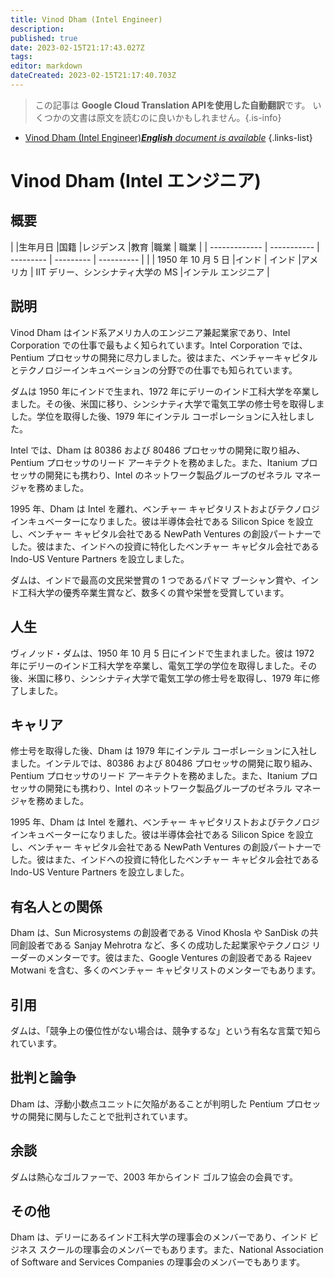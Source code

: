 ```yaml
---
title: Vinod Dham (Intel Engineer)
description: 
published: true
date: 2023-02-15T21:17:43.027Z
tags: 
editor: markdown
dateCreated: 2023-02-15T21:17:40.703Z
---
```


> この記事は **Google Cloud Translation APIを使用した自動翻訳**です。
いくつかの文書は原文を読むのに良いかもしれません。{.is-info}



- [Vinod Dham (Intel Engineer)***English** document is available*](/en/Knowledge-base/Dictionary/Person/vinod-dham-intel-engineer)
{.links-list}


# Vinod Dham (Intel エンジニア)

## 概要

| |生年月日 |国籍 |レジデンス |教育 |職業 | 職業
| | ------------- | ----------- | --------- | --------- | ---------- |
| | 1950 年 10 月 5 日 |インド | インド |アメリカ | IIT デリー、シンシナティ大学の MS |インテル エンジニア |

## 説明

Vinod Dham はインド系アメリカ人のエンジニア兼起業家であり、Intel Corporation での仕事で最もよく知られています。Intel Corporation では、Pentium プロセッサの開発に尽力しました。彼はまた、ベンチャーキャピタルとテクノロジーインキュベーションの分野での仕事でも知られています。

ダムは 1950 年にインドで生まれ、1972 年にデリーのインド工科大学を卒業しました。その後、米国に移り、シンシナティ大学で電気工学の修士号を取得しました。学位を取得した後、1979 年にインテル コーポレーションに入社しました。

Intel では、Dham は 80386 および 80486 プロセッサの開発に取り組み、Pentium プロセッサのリード アーキテクトを務めました。また、Itanium プロセッサの開発にも携わり、Intel のネットワーク製品グループのゼネラル マネージャを務めました。

1995 年、Dham は Intel を離れ、ベンチャー キャピタリストおよびテクノロジ インキュベーターになりました。彼は半導体会社である Silicon Spice を設立し、ベンチャー キャピタル会社である NewPath Ventures の創設パートナーでした。彼はまた、インドへの投資に特化したベンチャー キャピタル会社である Indo-US Venture Partners を設立しました。

ダムは、インドで最高の文民栄誉賞の 1 つであるパドマ ブーシャン賞や、インド工科大学の優秀卒業生賞など、数多くの賞や栄誉を受賞しています。

## 人生

ヴィノッド・ダムは、1950 年 10 月 5 日にインドで生まれました。彼は 1972 年にデリーのインド工科大学を卒業し、電気工学の学位を取得しました。その後、米国に移り、シンシナティ大学で電気工学の修士号を取得し、1979 年に修了しました。

## キャリア

修士号を取得した後、Dham は 1979 年にインテル コーポレーションに入社しました。インテルでは、80386 および 80486 プロセッサの開発に取り組み、Pentium プロセッサのリード アーキテクトを務めました。また、Itanium プロセッサの開発にも携わり、Intel のネットワーク製品グループのゼネラル マネージャを務めました。

1995 年、Dham は Intel を離れ、ベンチャー キャピタリストおよびテクノロジ インキュベーターになりました。彼は半導体会社である Silicon Spice を設立し、ベンチャー キャピタル会社である NewPath Ventures の創設パートナーでした。彼はまた、インドへの投資に特化したベンチャー キャピタル会社である Indo-US Venture Partners を設立しました。

## 有名人との関係

Dham は、Sun Microsystems の創設者である Vinod Khosla や SanDisk の共同創設者である Sanjay Mehrotra など、多くの成功した起業家やテクノロジ リーダーのメンターです。彼はまた、Google Ventures の創設者である Rajeev Motwani を含む、多くのベンチャー キャピタリストのメンターでもあります。

## 引用

ダムは、「競争上の優位性がない場合は、競争するな」という有名な言葉で知られています。

## 批判と論争

Dham は、浮動小数点ユニットに欠陥があることが判明した Pentium プロセッサの開発に関与したことで批判されています。

## 余談

ダムは熱心なゴルファーで、2003 年からインド ゴルフ協会の会員です。

## その他

Dham は、デリーにあるインド工科大学の理事会のメンバーであり、インド ビジネス スクールの理事会のメンバーでもあります。また、National Association of Software and Services Companies の理事会のメンバーでもあります。